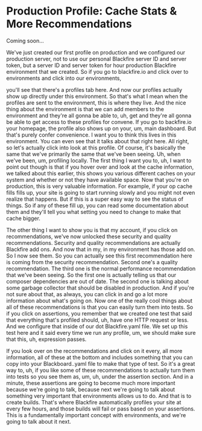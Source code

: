 # Production Profile: Cache Stats & More Recommendations

Coming soon...

We've just created our first profile on production and we configured our production
server, not to use our personal Blackfire server ID and server token, but a server ID
and server token for hour production Blackfire environment that we created. So if you
go to blackfire.io and click over to environments and click into our environments,

you'll see that there's a profiles tab here. And now our profiles actually show up
directly under this environment. So that's what I mean when the profiles are sent to
the environment, this is where they live. And the nice thing about the environment is
that we can add members to the environment and they're all gonna be able to, uh, get
and they're all gonna be able to get access to these profiles for convene. If you go
to backfire.io your homepage, the profile also shows up on your, um, main dashboard.
But that's purely confer convenience. I want you to think this lives in this
environment. You can even see that it talks about that right here. All right, so
let's actually click into look at this profile. Of course, it's basically the same
that we've primarily the same that we've been seeing. Uh, when we've been, um,
profiling locally. The first thing I want you to, uh, I want to point out though is
that if you hover over and look at the cache information, we talked about this
earlier, this shows you various different caches on your system and whether or not
they have available space. Now that you're on production, this is very valuable
information. For example, if your op cache fills fills up, your site is going to
start running slowly and you might not even realize that happens. But if this is a
super easy way to see the status of things. So if any of these fill up, you can read
some documentation about them and they'll tell you what setting you need to change to
make that cache bigger.

The other thing I want to show you is that my account, if you click on
recommendations, we've now unlocked these security and quality recommendations.
Security and quality recommendations are actually Blackfire add ons. And now that in
my, in my environment has those add on. So I now see them. So you can actually see
this first recommendation here is coming from the security recommendation. Second
one's a quality recommendation. The third one is the normal performance
recommendation that we've been seeing. So the first one is actually telling us that
our composer dependencies are out of date. The second one is talking about some
garbage collector that should be disabled in production. And if you're not sure about
that, as always, you can click in and go a lot more information about what's going
on. Now one of the really cool things about all of these recommendations is that you
can easily turn them into tests. So if you click on assertions, you remember that we
created one test that said that everything that's profiled should, uh, have one HTTP
request or less. And we configure that inside of our dot Blackfire.yaml file. We set
up this test here and it said every time we run any profile, um, we should make sure
that this, uh, expression passes.

If you look over on the recommendations and click on it every, all more information,
all of these at the bottom and includes something that you can copy into your
Blackboard..yaml file to make that type of test. So it's a great way to, uh, if you
like some of these recommendations to actually turn them into tests so you see them
as, um, uh, under the assertion section. And in a minute, these assertions are going
to become much more important because we're going to talk, because next we're going
to talk about something very important that environments allows us to do. And that is
to create builds. That's where Blackfire automatically profiles your site at every
few hours, and those builds will fail or pass based on your assertions. This is a
fundamentally important concept with environments, and we're going to talk about it
next.
